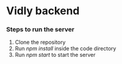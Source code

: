 # Vidly backend

### Steps to run the server 

1. Clone the repository
2. Run *npm install* inside the code directory
3. Run *npm start* to start the server

